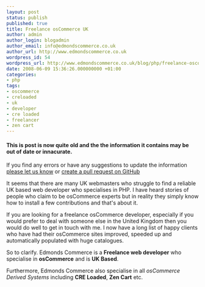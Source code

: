 ```yaml
---
layout: post
status: publish
published: true
title: Freelance osCommerce UK
author: admin
author_login: blogadmin
author_email: info@edmondscommerce.co.uk
author_url: http://www.edmondscommerce.co.uk
wordpress_id: 54
wordpress_url: http://www.edmondscommerce.co.uk/blog/php/freelance-oscommerce-uk/
date: 2008-06-09 15:36:26.000000000 +01:00
categories:
- php
tags:
- oscommerce
- creloaded
- uk
- developer
- cre loaded
- freelancer
- zen cart
---
```

<div class="oldpost"><h4>This is post is now quite old and the the information it contains may be out of date or innacurate.</h4>
<p>
If you find any errors or have any suggestions to update the information <a href="http://edmondscommerce.github.io/contact-us/index.html">please let us know</a>
or <a href="https://github.com/edmondscommerce/edmondscommerce.github.io">create a pull request on GitHub</a>
</p>
</div>
It seems that there are many UK webmasters who struggle to find a reliable UK based web developer who specialises in PHP. I have heard stories of people who claim to be osCommerce experts but in reality they simply know how to install a few contributions and that's about it.

If you are looking for a freelance osCommerce developer, especially if you would prefer to deal with someone else in the United Kingdom then you would do well to get in touch with me. I now have a long list of happy clients who have had their osCommerce sites improved, speeded up and automatically populated with huge catalogues.

So to clarify. Edmonds Commerce is a <b>Freelance web developer</b> who specialise in <b>osCommerce</b> and is <b>UK Based</b>.

Furthermore, Edmonds Commerce also specialise in all <em>osCommerce Derived Systems</em> including <b>CRE Loaded</b>, <b>Zen Cart</b> etc.
